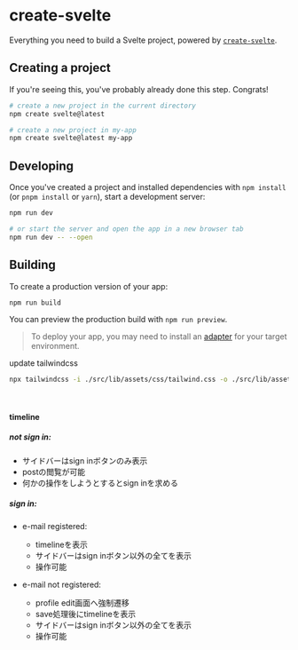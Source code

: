 # create-svelte

Everything you need to build a Svelte project, powered by [`create-svelte`](https://github.com/sveltejs/kit/tree/master/packages/create-svelte).

## Creating a project

If you're seeing this, you've probably already done this step. Congrats!

```bash
# create a new project in the current directory
npm create svelte@latest

# create a new project in my-app
npm create svelte@latest my-app
```

## Developing

Once you've created a project and installed dependencies with `npm install` (or `pnpm install` or `yarn`), start a development server:

```bash
npm run dev

# or start the server and open the app in a new browser tab
npm run dev -- --open
```

## Building

To create a production version of your app:

```bash
npm run build
```

You can preview the production build with `npm run preview`.

> To deploy your app, you may need to install an [adapter](https://kit.svelte.dev/docs/adapters) for your target environment.


update tailwindcss
```bash
npx tailwindcss -i ./src/lib/assets/css/tailwind.css -o ./src/lib/assets/css/dist/tailwind.css --watch
```


<br>

#### timeline
  ##### not sign in:
  - サイドバーはsign inボタンのみ表示
  - postの閲覧が可能
  - 何かの操作をしようとするとsign inを求める

  ##### sign in:
  - e-mail registered:
    - timelineを表示
    - サイドバーはsign inボタン以外の全てを表示
    - 操作可能

  - e-mail not registered:
    - profile edit画面へ強制遷移
    - save処理後にtimelineを表示
    - サイドバーはsign inボタン以外の全てを表示
    - 操作可能
